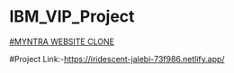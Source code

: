 # IBM_VIP_Project

 [#MYNTRA WEBSITE CLONE](https://iridescent-jalebi-73f986.netlify.app/)

 #Project Link:-https://iridescent-jalebi-73f986.netlify.app/

